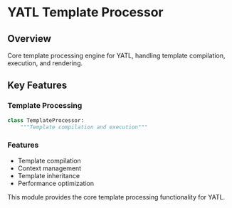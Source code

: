# YATL Template Processor

## Overview
Core template processing engine for YATL, handling template compilation, execution, and rendering.

## Key Features

### Template Processing
```python
class TemplateProcessor:
    """Template compilation and execution"""
```

### Features
- Template compilation
- Context management
- Template inheritance
- Performance optimization

This module provides the core template processing functionality for YATL.
